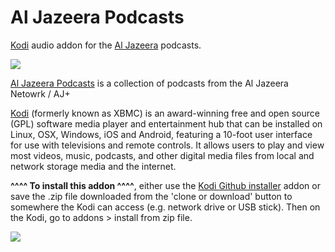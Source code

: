 Al Jazeera Podcasts
=============================

<a href="www.kodi.tv">Kodi</a> audio addon for the <a href="https://www.aljazeera.com/">Al Jazeera</a> podcasts.<br>

<img src="https://duckduckgo.com/i/7a6abcc2.png"><br>

<a href="https://www.aljazeera.com/">Al Jazeera Podcasts</a> is a collection of podcasts from the Al Jazeera Netowrk / AJ+<br>

<a href="www.kodi.tv">Kodi</a> (formerly known as XBMC) is an award-winning free and open source (GPL) software media player and entertainment hub that can be installed on Linux, OSX, Windows, iOS and Android, featuring a 10-foot user interface for use with televisions and remote controls. It allows users to play and view most videos, music, podcasts, and other digital media files from local and network storage media and the internet.<br>

<b>^^^^ To install this addon ^^^^</b>, either use the <a href="https://www.tvaddons.co/github-browser-kodi/">Kodi Github installer</a> addon or save the .zip file downloaded from the 'clone or download' button to somewhere the Kodi can access (e.g. network drive or USB stick). Then on the Kodi, go to addons > install from zip file.<br>

<a href="http://www.kodi.tv"><img src="https://kodi.tv/sites/default/files/page/field_image/about--devices.jpg">
